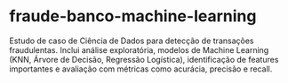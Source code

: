# fraude-banco-machine-learning
Estudo de caso de Ciência de Dados para detecção de transações fraudulentas. Inclui análise exploratória, modelos de Machine Learning (KNN, Árvore de Decisão, Regressão Logística), identificação de features importantes e avaliação com métricas como acurácia, precisão e recall.
